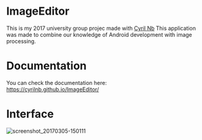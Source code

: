 # ImageEditor

This is my 2017 university group projec made with [Cyril Nb]
This application was made to combine our knowledge of Android development with image processing.

# Documentation
You can check the documentation here: https://cyrilnb.github.io/ImageEditor/

# Interface

![screenshot_20170305-150111](https://cloud.githubusercontent.com/assets/15064826/23593393/c382387e-020e-11e7-937c-013d92beed93.png)

[Cyril Nb]: https://github.com/CyrilNb
